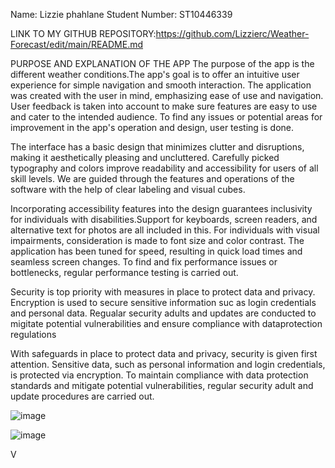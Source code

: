 Name: Lizzie phahlane
Student Number: ST10446339


LINK TO MY GITHUB REPOSITORY:https://github.com/Lizzierc/Weather-Forecast/edit/main/README.md



PURPOSE AND EXPLANATION OF THE APP
The purpose of the app is the different weather conditions.The app's goal is to offer an intuitive user experience for simple navigation and smooth interaction. The application was created with the user in mind, emphasizing ease of use and navigation. User feedback is taken into account to make sure features are easy to use and cater to the intended audience. To find any issues or potential areas for improvement in the app's operation and design, user testing is done.

The interface has a basic design that minimizes clutter and disruptions, making it aesthetically pleasing and uncluttered. Carefully picked typography and colors improve readability and accessibility for users of all skill levels. We are guided through the features and operations of the software with the help of clear labeling and visual cubes.
 
 Incorporating accessibility features into the design guarantees inclusivity for individuals with disabilities.Support for keyboards, screen readers, and alternative text for photos are all included in this. For individuals with visual impairments, consideration is made to font size and color contrast. The application has been tuned for speed, resulting in quick load times and seamless screen changes. To find and fix performance issues or bottlenecks, regular performance testing is carried out.
 
 Security is top priority with measures in place to protect data and privacy. Encryption is used to secure sensitive information suc as login credentials and personal data. Regualar security adults and updates are conducted to migitate potential vulnerabilities and ensure compliance with dataprotection regulations

 With safeguards in place to protect data and privacy, security is given first attention. Sensitive data, such as personal information and login credentials, is protected via encryption. To maintain compliance with data protection standards and mitigate potential vulnerabilities, regular security adult and update procedures are carried out.


![image](https://github.com/Lizzierc/Weather-Forecast/assets/164861140/9c7da5f7-fb54-4d42-9b3f-6e6659b006c3)

                                                         
                                                             
![image](https://github.com/Lizzierc/Weather-Forecast/assets/164861140/9c7da258-5cd4-4ecc-a1cb-d5cdf8eaadb7)


                                                            















	
















V












	
















